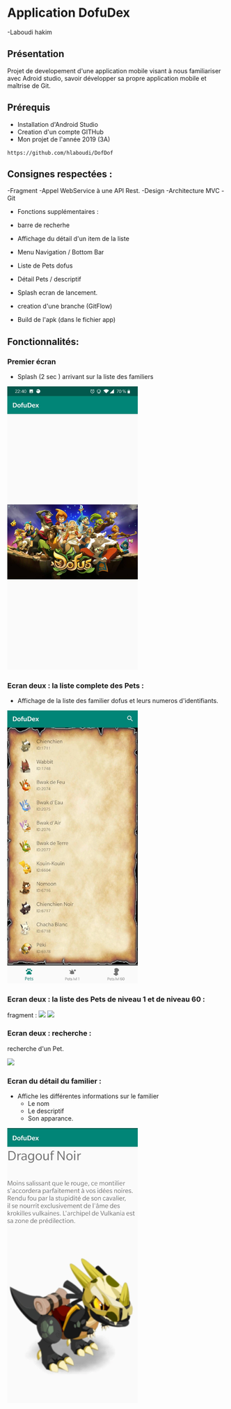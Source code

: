 # Application DofuDex


-Laboudi hakim

## Présentation

Projet de developement d'une application mobile visant à nous familiariser avec Adroid studio, savoir développer sa propre application mobile et maîtrise de Git.


## Prérequis


- Installation d'Android Studio
- Creation d'un compte GITHub
- Mon projet de l'année 2019 (3A)

````
https://github.com/hlaboudi/DofDof
````

## Consignes respectées : 
-Fragment
-Appel WebService à une API Rest.
-Design
-Architecture MVC
-Git


- Fonctions supplémentaires :

- barre de recherhe 
- Affichage du détail d'un item de la liste
- Menu Navigation / Bottom Bar
- Liste de Pets dofus
- Détail Pets / descriptif
- Splash ecran de lancement.
- creation d'une branche (GitFlow)
- Build de l'apk (dans le fichier app)

## Fonctionnalités: 

### Premier écran 

- Splash (2 sec ) arrivant sur la liste des familiers
<img src="app/imgreadme/55523399_398872697560981_271018711324819456_n.jpg" width ="300px" >  


### Ecran deux : la liste complete des Pets : 

- Affichage de la liste des familier dofus et leurs numeros d'identifiants. 

<img src="app/imgreadme/pets.jpg" width ="300px" > 

### Ecran deux : la liste des Pets de niveau 1 et de niveau 60 :
fragment : 
<img src="app/imgreadme/pets1.jpg" width ="300px" > 
<img src="app/imgreadme/pets60.jpg" width ="300px" > 

### Ecran deux : recherche : 
recherche d'un Pet.

<img src="app/imgreadme/rechement.jpg" width ="300px" > 

### Ecran du détail du familier : 

- Affiche les différentes informations sur le familier
    - Le nom
    - Le descriptif
    - Son apparance. 

<img src="app/imgreadme/descriptif.jpg" width ="300px" > 




